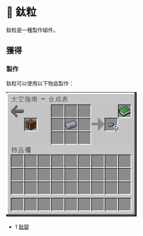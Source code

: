 # 💎 鈦粒

鈦粒是一種製作組件。

## 獲得

### 製作

鈦粒可以使用以下物品製作：

![](<../.gitbook/assets/image (226) (1).png>)

* 1 [鈦錠](titanium-ingot.md)
